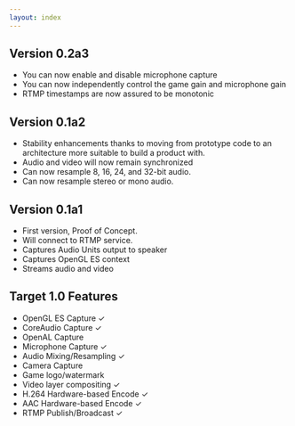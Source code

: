 ```yaml
---
layout: index
---
```


Version 0.2a3
----

- You can now enable and disable microphone capture
- You can now independently control the game gain and microphone gain
- RTMP timestamps are now assured to be monotonic


Version 0.1a2
----

- Stability enhancements thanks to moving from prototype code to an architecture more suitable to build a product with.
- Audio and video will now remain synchronized
- Can now resample 8, 16, 24, and 32-bit audio.
- Can now resample stereo or mono audio.


Version 0.1a1
----

- First version, Proof of Concept.
- Will connect to RTMP service.
- Captures Audio Units output to speaker
- Captures OpenGL ES context
- Streams audio and video


Target 1.0 Features
----

- OpenGL ES Capture ✓
- CoreAudio Capture ✓
- OpenAL Capture
- Microphone Capture ✓
- Audio Mixing/Resampling ✓
- Camera Capture
- Game logo/watermark
- Video layer compositing ✓
- H.264 Hardware-based Encode ✓
- AAC Hardware-based Encode ✓
- RTMP Publish/Broadcast ✓
